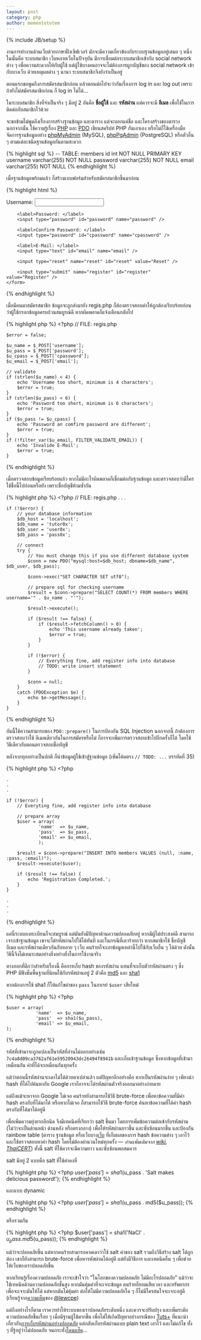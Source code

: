 ```yaml
---
layout: post
category: php
author: mementototem
---
```

{% include JB/setup %}

งานการทำงานด้านเว็บด้วยภาษาฝั่งเซิฟเวอร์ มักจะมีความเกี่ยวข้องกับระบบฐานข้อมูลอยู่เสมอ ๆ หนึ่งในนั้นคือ ระบบสมาชิก เว็บหลายเว็บในปัจจุบัน มีการเชื่อมต่อระบบสมาชิกเข้ากับ social network ต่าง ๆ เพื่อความสะดวกให้กับผู้ใช้ แต่ผู้ใช้บางคนอาจจะไม่ต้องการผูกบัญชีของ social network เข้ากับบางเว็บ ด้วยเหตุผลต่าง ๆ นานา ระบบสมาชิกจึงยังจำเป็นอยู่

ตอนแรกขอพูดถึงการสมัครสมาชิกก่อน แล้วตอนต่อไปจะว่ากันเรื่องการ log in และ log out เพราะถ้ายังไม่สมัครสมาชิกก่อน ก็ log in ไม่ได้...

ในระบบสมาชิก สิ่งที่จำเป็นจริง ๆ มีอยู่ 2 อันคือ **ชื่อผู้ใช้** และ **รหัสผ่าน** แต่ควรจะมี **อีเมล** เพื่อใช้ในการติดต่อกับสมาชิกไว้ด้วย

จะขอข้ามไม่พูดถึงเรื่องการสร้างฐานข้อมูล และตาราง แต่จะบอกแค่ชื่อ และโครงสร้างของตาราง นอกจากนั้น ใช้ความรู้เรื่อง [PHP](/php) และ [PDO](/sql/pdo.html) เขียนสคริปท์ PHP กันเอาเอง หรือไม่ก็ใช้เครื่องมือจัดการฐานข้อมูลอย่าง [phpMyAdmin](http://www.phpmyadmin.net/) (MySQL), [phpPgAdmin](http://phppgadmin.sourceforge.net/) (PostgreSQL) หรือตัวอื่น ๆ ตามแต่ละชนิดฐานข้อมูลกันตามสะดวก

{% highlight sql %}
    -- TABLE: members
    id int NOT NULL PRIMARY KEY
    username varchar(255) NOT NULL
    password varchar(255) NOT NULL
    email varchar(255) NOT NULL
{% endhighlight %}

เมื่อฐานข้อมูลพร้อมแล้ว ก็สร้างแบบฟอร์มสำหรับสมัครสมาชิกขึ้นมาก่อน

{% highlight html %}
    <form id="register" method="post" action="regis.php">
        <label>Username: </label>
        <input type="text" id="username" name="username" />

        <label>Password: </label>
        <input type="password" id="password" name="password" />

        <label>Confirm Password: </label>
        <input type="password" id="cpassword" name="cpassword" />

        <label>E-Mail: </label>
        <input type="text" id="email" name="email" />

        <input type="reset" name="reset" id="reset" value="Reset" />

        <input type="submit" name="register" id="register" value="Register" />
    </form>
{% endhighlight %}

เมื่อมีคนมาสมัครสมาชิก ข้อมูลจะถูกส่งมายัง regis.php ก็ต้องตรวจสอบค่าให้ถูกต้องเรียบร้อยก่อนว่าผู้ใช้กรอกข้อมูลครบถ้วนสมบูรณ์ดี หากผิดพลาดก็แจ้งเตือนกลับไป

{% highlight php %}
    <?php
    // FILE: regis.php

    $error = false;

    $u_name = $_POST['username'];
    $u_pass = $_POST['password'];
    $u_cpass = $_POST['cpassword'];
    $u_email = $_POST['email'];

    // validate
    if (strlen($u_name) < 4) {
        echo 'Username too short, minimum is 4 characters';
        $error = true;
    }
    if (strlen($u_pass) < 6) {
        echo 'Password too short, minimum is 6 characters';
        $error = true;
    }
    if ($u_pass != $u_cpass) {
        echo 'Password an comfirm password are different';
        $error = true;
    }
    if (!filter_var($u_email, FILTER_VALIDATE_EMAIL)) {
        echo 'Invalide E-Mail';
        $error = true;
    }
{% endhighlight %}

เมื่อตรวจสอบข้อมูลเรียบร้อยแล้ว หากไม่มีอะไรผิดพลาดก็เชื่อมต่อกับฐานข้อมูล และตรวจสอบว่ามีใครใช้ชื่อนี้ไปก่อนหรือยัง เพราะชื่อบัญชีห้ามซ้ำกัน

{% highlight php %}
    <?php
    // FILE: regis.php
    .
    .
    .

    if (!$error) {
        // your database information
        $db_host = 'localhost';
        $db_name = 'tutor0x';
        $db_user = 'user0x';
        $db_pass = 'pass0x';
        
        // connect
        try {
            // You must change this if you use different database system
            $conn = new PDO("mysql:host=$db_host; dbname=$db_name", $db_user, $db_pass);
            
            $conn->exec("SET CHARACTER SET utf8");
            
            // prepare sql for checking username
            $result = $conn->prepare("SELECT COUNT(*) FROM members WHERE username='" . $u_name . "'");
            
            $result->execute();
            
            if ($result !== false) {
                if ($result->fetchColumn() > 0) {
                    echo 'This username already taken';
                    $error = true;
                }
            }

            if (!$error) {
                // Everything fine, add register info into database
                // TODO: write insert statement
            }
            
            $conn = null;
        }
        catch (PDOException $e) {
            echo $e->getMessage();
        }
    }
{% endhighlight %}

อันนี้ใช้ความสามารถของ `PDO::prepare()` ในการป้องกัน SQL Injection นอกจากนี้ ถ้าต้องการตรวจสอบว่าใช้ อีเมลเดียวกันในการสมัครหรือไม่ ก็อาจจะเพิ่มการตรวจสอบเข้าไปอีกครั้งก็ได้ โดยใช้วิธีเดียวกับตอนตรวจสอบชื่อบัญชี

หลังจากทุกอย่างเป็นปกติ ก็นำข้อมูลผู้ใช้เข้าสู่ฐานข้อมูล (เพิ่มโค้ดตรง `// TODO: ...` บรรทัดที่ 35)

{% highlight php %}
    <?php

    .
    .
    .

    if (!$error) {
        // Everyting fine, add register info into database
        
        // prepare array
        $user = array(
                'name'  => $u_name,
                'pass'  => $u_pass,
                'email' => $u_email,
                );

        $result = $conn->prepare("INSERT INTO members VALUES (null, :name, :pass, :email)");
        $result->execute($user);
        
        if ($result !== false) {
            echo 'Registration Completed.';
        }
    }

    .
    .
    .
{% endhighlight %}

แค่นี้ระบบลงทะเบียนก็จะสมบูรณ์ แต่มันยังมีปัญหาด้านความปลอดภัยอยู่ หากมีผู้ไม่ประสงค์ดี สามารถเจาะเข้าฐานข้อมูล เขาจะได้รหัสผ่านไปใช้ได้ทันที และในกรณีที่เลวร้ายกว่า หากสมาชิกใช้ ชื่อบัญชี อีเมล และรหัสผ่านเดียวกันกับหลาย ๆ เว็บ คนร้ายก็จะเอาข้อมูลเหล่านี้ไปใช้กับเว็บอื่น ๆ ได้ด้วย ดังนั้นวิธีนี้จึงไม่เหมาะสมอย่างยิ่งอย่างยิ่งในการใช้งานจริง

ทางออกที่ดีกว่าสำหรับเรื่องนี้ คือการเก็บ hash ของรหัสผ่าน แทนที่จะเก็บตัวรหัสผ่านตรง ๆ ซึ่ง PHP มีฟังชั่นพื้นฐานที่นิยมใช้กับรหัสผ่านอยู่ 2 ตัวคือ [md5](http://php.net/manual/en/function.md5.php) และ [sha1](http://php.net/manual/en/function.sha1.php)

หากต้องการใช้ sha1 ก็ให้แก้ไขค่าของ `pass` ในอาเรย์ `$user` เสียใหม่

{% highlight php %}
    <?php

    $user = array(
               'name'  => $u_name,
               'pass'  => sha1($u_pass),
               'email' => $u_email,
    );
{% endhighlight %}

รหัสที่เข้ามาจะถูกแปลงเป็นรหัสที่อ่านไม่ออกอย่างเช่น `7c4a8d09ca3762af61e59520943dc26494f8941b` และเก็บเข้าฐานข้อมูล ซึ่งหากข้อมูลที่เข้ามาเหมือนกัน ค่าที่ได้จะเหมือนกันทุกครั้ง

แม้ว่าตอนนี้รหัสผ่านจะเดาไม่ได้ด้วยตาเปล่าแล้ว แต่ปัญหาอีกอย่างคือ หากเป็นรหัสผ่านง่าย ๆ เพียงนำ hash ที่ได้ไปค้นหากับ Google เราก็อาจจะได้รหัสผ่านตัวจริงออกมาอย่างง่ายดาย

แต่ถึงแม้จะหาจาก Google ไม่เจอ คนร้ายยังสามารถใช้วิธี brute-force เพื่อหาข้อความที่มีค่า hash ตรงกับที่ได้มาได้  หรือหากไม่เจอ ก็สามารถใช้วิธี brute-force ค้นหาข้อความที่ได้ค่า hash ตรงกับที่ได้มาได้อยู่ดี

เพื่อเพิ่มความยุ่งยากอีกนิด จึงมีเทคนิคที่เรียกว่า salt ขึ้นมา โดยการเพิ่มข้อความต่อเข้ากับรหัสผ่าน (ไม่ว่าจะเป็นด้านหน้า ด้านหลัง หรือตรงกลาง) เพื่อให้รหัสผ่านยาวขึ้น และซับซ้อนมากขึ้น และป้องกัน rainbow table (ตาราง ฐานข้อมูล หรือเว็บบาง[เว็บ](http://md5-database.org/) ที่เก็บผลของการ hash ข้อความต่าง ๆ เอาไว้ และใช้ตรวจสอบหาค่า hash โดยไม่ต้องคำนวนใหม่ทุกครั้ง &mdash; *อ่านเพิ่มเติมจาก [wiki](https://en.wikipedia.org/wiki/Rainbow_table), [ThaiCERT](http://www.thaicert.or.th/papers/technical/2012/pp2012te0013.html)*) ทั้งนี้ salt ที่ใช้ควรจะมีความยาว และซับซ้อนพอสมควร

salt มีอยู่ 2 แบบคือ salt ที่ใช้ค่าคงที่

{% highlight php %}
    <?php
    $user['pass'] = sha1($u_pass . 'Salt makes delicious password!');
{% endhighlight %}

และแบบ dynamic

{% highlight php %}
    <?php
    $user['pass'] = sha1($u_pass . md5($u_pass));
{% endhighlight %}

หรือรวมกัน

{% highlight php %}
    <?php
    $user['pass'] = sha1('NaCl' . $u_pass . md5($u_pass));
{% endhighlight %}

แม้ว่าจะปลอดภัยขึ้น แต่หากคนร้ายสามารถคาดเดาว่าใช้ salt ค่าของ salt รวมถึงวิธีสร้าง salt ได้ถูกต้อง เขาก็ยังสามารถ brute-force เพื่อหารหัสผ่านได้อยู่ดี แต่ยังมีวิธีการ และเทคนิคอื่น ๆ เพื่อช่วยให้เว็บของเราปลอดภัยขึ้น

หากเรียนรู้เรื่องความปลอดภัย เราจะเข้าใจว่า "ในโลกของความปลอดภัย ไม่มีอะไรปลอดภัย" แม้ว่าจะใช้เทคนิคด้านความปลอดภัยชั้นสูง หากมันคุ้มค่าที่จะเจาะข้อมูล คนร้ายก็ยอมเสียเวลา และทรัพยากร เพื่อจะเจาะมันให้ได้ แต่หากมันไม่คุ้มค่า ต่อให้ไม่มีความปลอดภัยใด ๆ ก็ไม่มีใครสนใจจะเจาะอยู่ดี (เรียนรู้จาก[ความเห็น](https://www.blognone.com/node/38351#comment-510338)ของ [@lewcpe](https://twitter.com/public_lewcpe))

แต่ถึงอย่างไรก็ตาม เราควรทำให้ระบบของเราปลอดภัยระดับหนึ่ง และควรจะปรับปรุง และเพิ่มระดับความปลอดภัยขึ้นเรื่อย ๆ เมื่อมีฐานผู้ใช้มากขึ้น เพื่อไม่ให้เกิดปัญหาอย่างกรณีของ [Tuts+](http://net.tutsplus.com) ที่แนะนำเกี่ยวกับ[การเก็บรหัสผ่านอย่างปลอดภัย](http://net.tutsplus.com/tutorials/php/understanding-hash-functions-and-keeping-passwords-safe/) แต่กลับเก็บรหัสผ่านแบบ plain text เอาไว้ และไม่แก้ไข ทั้ง ๆ ที่รู้อยู่ว่าไม่ปลอดภัย จนกระทั่ง[โดนแฮ็ค](http://notes.envato.com/general/tuts-premium-security/)...
